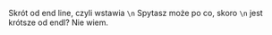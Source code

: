 Skrót od end line, czyli wstawia `\n`
Spytasz może po co, skoro `\n` jest krótsze od endl? Nie wiem.